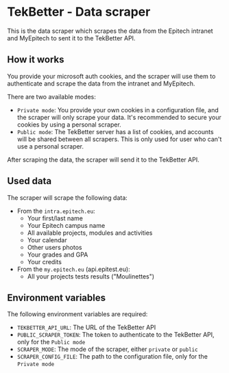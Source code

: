 # TekBetter - Data scraper

This is the data scraper which scrapes the data from the Epitech intranet and MyEpitech to sent it to the TekBetter API.

## How it works
You provide your microsoft auth cookies, and the scraper will use them to authenticate and scrape the data from the intranet and MyEpitech.

There are two available modes:
- `Private mode`: You provide your own cookies in a configuration file, and the scraper will only scrape your data. It's recommended to secure your cookies by using a personal scraper.
- `Public mode`: The TekBetter server has a list of cookies, and accounts will be shared between all scrapers. This is only used for user who can't use a personal scraper.

After scraping the data, the scraper will send it to the TekBetter API.

## Used data
The scraper will scrape the following data:
* From the `intra.epitech.eu`:
  * Your first/last name
  * Your Epitech campus name
  * All available projects, modules and activities
  * Your calendar
  * Other users photos
  * Your grades and GPA
  * Your credits
* From the `my.epitech.eu` (api.epitest.eu):
  * All your projects tests results ("Moulinettes")

## Environment variables

The following environment variables are required:

- `TEKBETTER_API_URL`: The URL of the TekBetter API
- `PUBLIC_SCRAPER_TOKEN`: The token to authenticate to the TekBetter API, only for the `Public mode`
- `SCRAPER_MODE`: The mode of the scraper, either `private` or `public`
- `SCRAPER_CONFIG_FILE`: The path to the configuration file, only for the `Private mode`